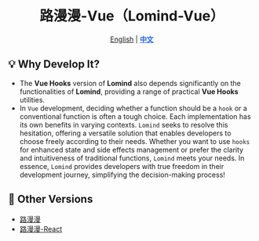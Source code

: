 <div align="center">

# 路漫漫-Vue（Lomind-Vue）

<p align="center">
    <a href="README.md">English</a> | 
    <a href="README.zh-CN.md" style="font-weight:700;color:#165dff;text-decoration:underline;">中文</a>
</p>
</div>

## 💡 Why Develop It?

- The **Vue Hooks** version of **Lomind** also depends significantly on the functionalities of **Lomind**, providing a range of practical **Vue Hooks** utilities.
- In `Vue` development, deciding whether a function should be a `hook` or a conventional function is often a tough choice. Each implementation has its own benefits in varying contexts. `Lomind` seeks to resolve this hesitation, offering a versatile solution that enables developers to choose freely according to their needs. Whether you want to use `hooks` for enhanced state and side effects management or prefer the clarity and intuitiveness of traditional functions, `Lomind` meets your needs. In essence, `Lomind` provides developers with true freedom in their development journey, simplifying the decision-making process!

## 🔄 Other Versions

- [路漫漫](https://github.com/kwooshung/lomind)
- [路漫漫-React](https://github.com/kwooshung/lomind-React)
